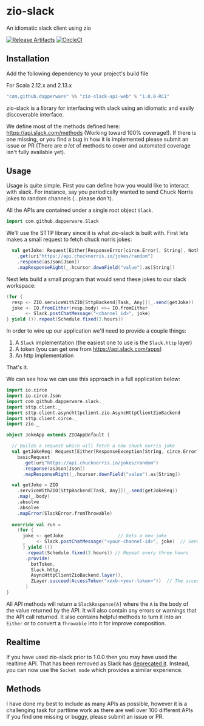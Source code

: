 # zio-slack
An idiomatic slack client using zio

[![Release Artifacts][Badge-SonatypeReleases]][Link-SonatypeReleases]
[![CircleCI](https://circleci.com/gh/Dapperware/zio-slack.svg?style=svg)](https://circleci.com/gh/Dapperware/zio-slack)

[Link-SonatypeReleases]: https://oss.sonatype.org/content/repositories/releases/com/github/dapperware/zio-slack-api-web_2.12/ "Sonatype Releases"
[Badge-SonatypeReleases]: https://img.shields.io/nexus/r/https/oss.sonatype.org/com.github.dapperware/zio-slack-api-web_2.12.svg "Sonatype Releases"


Installation
--

Add the following dependency to your project's build file

For Scala 2.12.x and 2.13.x

```scala
"com.github.dapperware" %% "zio-slack-api-web" % "1.0.0-RC1"
```

zio-slack is a library for interfacing with slack using an idiomatic and easily discoverable interface.

We define most of the methods defined here: https://api.slack.com/methods (Working toward 100% coverage!). If there is one missing, or you find a bug in how it is implemented please submit an issue or PR (There are *a lot* of methods to cover and automated coverage isn't fully available yet).

Usage
--

Usage is quite simple. First you can define how you would like to interact with slack. For instance, say you periodically wanted to send Chuck Norris jokes to random channels (...please don't).

All the APIs are contained under a single root object `Slack`.

```scala
import com.github.dapperware.Slack
```

We'll use the STTP library since it is what zio-slack is built with. First lets makes a small request to fetch chuck norris jokes:

```scala
  val getJoke: Request[Either[ResponseError[circe.Error], String], Nothing] = basicRequest
    .get(uri"https://api.chucknorris.io/jokes/random")
    .response(asJson[Json])
    .mapResponseRight(_.hcursor.downField("value").as[String])
```

Next lets build a small program that would send these jokes to our slack workspace:

```scala
(for {
  resp <- ZIO.serviceWithZIO[SttpBackend[Task, Any]](_.send(getJoke))
  joke <- IO.fromEither(resp.body) >>= IO.fromEither
  _    <- Slack.postChatMessage("<channel_id>", joke)
} yield ()).repeat(Schedule.fixed(3.hours))
```

In order to wire up our application we'll need to provide a couple things:

1. A `Slack` implementation (the easiest one to use is the `Slack.http` layer)
2. A token (you can get one from https://api.slack.com/apps)
3. An http implementation

That's it.

We can see how we can use this approach in a full application below:

```scala
import io.circe
import io.circe.Json
import com.github.dapperware.slack._
import sttp.client._
import sttp.client.asynchttpclient.zio.AsyncHttpClientZioBackend
import sttp.client.circe._
import zio._

object JokeApp extends ZIOAppDefault {

  // Builds a request which will fetch a new chuck norris joke
  val getJokeReq: Request[Either[ResponseException[String, circe.Error], Either[DecodingFailure, String]], Any] =
    basicRequest
      .get(uri"https://api.chucknorris.io/jokes/random")
      .response(asJson[Json])
      .mapResponseRight(_.hcursor.downField("value").as[String])

  val getJoke = ZIO
    .serviceWithZIO[SttpBackend[Task, Any]](_.send(getJokeReq))
    .map(_.body)
    .absolve
    .absolve
    .mapError(SlackError.fromThrowable)
  
  override val run =
    (for {
      joke <- getJoke                    // Gets a new joke
      _    <- Slack.postChatMessage("<your-channel-id>", joke)  // Sends the joke to the channel of your choice
      } yield ())
       .repeat(Schedule.fixed(3.hours)) // Repeat every three hours
       .provide(
         botToken,
         Slack.http,
         AsyncHttpClientZioBackend.layer(),
         ZLayer.succeed(AccessToken("xoxb-<your-token>"))  // The access token for your bot if you will be using slack globally
       )
}
```

All API methods will return a `SlackResponse[A]` where the `A` is the body of the value returned by the API. It will also contain
any errors or warnings that the API call returned. It also contains helpful methods to turn it into an `Either` or to convert a
`Throwable` into it for improve composition.

Realtime
--

If you have used zio-slack prior to 1.0.0 then you may have used the realtime API. That has been removed as Slack has [deprecated it](https://api.slack.com/rtm). Instead, you can now use the `Socket mode` which provides a similar experience.


Methods
--

I have done my best to include as many APIs as possible, however it is a challenging task for parttime work as there are well over 100 different APIs
If you find one missing or buggy, please submit an issue or PR.




